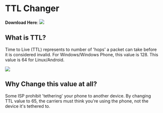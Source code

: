 # TTL Changer
**Download Here**: [![](https://img.shields.io/github/downloads/AzimsTech/TTL-Changer/1.2/TTL-Changer.bat.svg)](https://github.com/AzimsTech/TTL-Changer/releases/download/1.2/TTL-Changer.bat)

## What is TTL?

Time to Live (TTL) represents to number of 'hops' a packet can take before it is considered invalid. For Windows/Windows Phone, this value is 128. This value is 64 for Linux/Android.

![](https://i.imgur.com/yhhO5mP.png)

## Why Change this value at all?

Some ISP prohibit 'tethering' your phone to another device. By changing TTL value to 65, the carriers must think you're using the phone, not the device it's tethered to.
